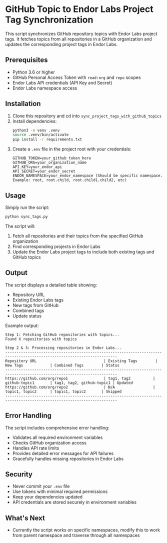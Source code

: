 # GitHub Topic to Endor Labs Project Tag Synchronization

This script synchronizes GitHub repository topics with Endor Labs project tags. It fetches topics from all repositories in a GitHub organization and updates the corresponding project tags in Endor Labs.

## Prerequisites

- Python 3.6 or higher
- GitHub Personal Access Token with `read:org` and `repo` scopes
- Endor Labs API credentials (API Key and Secret)
- Endor Labs namespace access

## Installation

1. Clone this repository and cd into `sync_project_tags_with_github_topics`
2. Install dependencies:
   ```bash
   python3 -m venv .venv
   source .venv/bin/activate
   pip install -r requirements.txt
   ```
3. Create a `.env` file in the project root with your credentials:
   ```
   GITHUB_TOKEN=your_github_token_here
   GITHUB_ORG=your_organization_name
   API_KEY=your_endor_api
   API_SECRET=your_endor_secret
   ENDOR_NAMESPACE=your_endor_namespace (Should be specific namespace. Example: root, root.child, root.child1.child2, etc)
   ```

## Usage

Simply run the script:
```bash
python sync_tags.py
```

The script will:
1. Fetch all repositories and their topics from the specified GitHub organization
2. Find corresponding projects in Endor Labs
3. Update the Endor Labs project tags to include both existing tags and GitHub topics

## Output

The script displays a detailed table showing:
- Repository URL
- Existing Endor Labs tags
- New tags from GitHub
- Combined tags
- Update status

Example output:
```
Step 1: Fetching GitHub repositories with topics...
Found X repositories with topics

Step 2 & 3: Processing repositories in Endor Labs...
------------------------------------------------------------------------------------------------------------------------
Repository URL                              | Existing Tags        | New Tags            | Combined Tags        | Status
------------------------------------------------------------------------------------------------------------------------
https://github.com/org/repo1                | tag1, tag2          | github-topic1       | tag1, tag2, github-topic1 | Updated
https://github.com/org/repo2                | N/A                 | topic1, topic2      | topic1, topic2       | Skipped
------------------------------------------------------------------------------------------------------------------------
```

## Error Handling

The script includes comprehensive error handling:
- Validates all required environment variables
- Checks GitHub organization access
- Handles API rate limits
- Provides detailed error messages for API failures
- Gracefully handles missing repositories in Endor Labs

## Security

- Never commit your `.env` file
- Use tokens with minimal required permissions
- Keep your dependencies updated
- API credentials are stored securely in environment variables

## What's Next

- Currently the script works on specific namespaces, modify this to work from parent namespace and traverse through all namespaces
